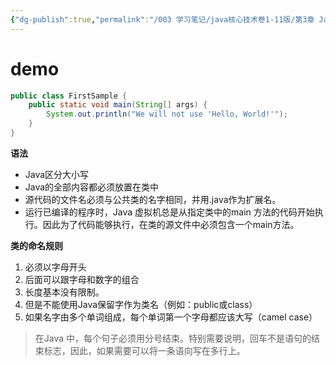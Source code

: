 ```yaml
---
{"dg-publish":true,"permalink":"/003 学习笔记/java核心技术卷1-11版/第3章 Java的基本程序设计结构/3.1 一个简单的Java程序/3.1 一个简单的Java应用程序/","dgPassFrontmatter":true,"created":"2024-03-07T17:25:38.867+08:00","updated":"2024-06-01T10:30:08.427+08:00"}
---
```


# demo

```java
public class FirstSample {
	public static void main(String[] args) {
		System.out.println("We will not use 'Hello, World!'"); 
	}
}
```

**语法**

- Java区分大小写
- Java的全部内容都必须放置在类中
- 源代码的文件名必须与公共类的名字相同，并用.java作为扩展名。
- 运行已编译的程序时，Java 虚拟机总是从指定类中的main 方法的代码开始执行。因此为了代码能够执行，在类的源文件中必须包含一个main方法。

**类的命名规则**

1. 必须以字母开头
2. 后面可以跟字母和数字的组合
3. 长度基本没有限制。
4. 但是不能使用Java保留字作为类名（例如：public或class）
5. 如果名字由多个单词组成，每个单词第一个字母都应该大写（camel case）

>在Java 中，每个句子必须用分号结束。特别需要说明，回车不是语句的结束标志，因此，如果需要可以将一条语向写在多行上。